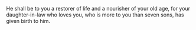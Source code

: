 He shall be to you a restorer of life and a nourisher of your old age, for your daughter-in-law who loves you, who is more to you than seven sons, has given birth to him.
